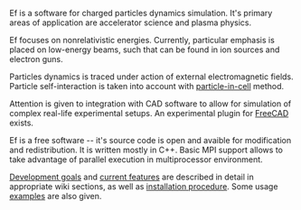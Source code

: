 Ef is a software for charged particles dynamics simulation.
It's primary areas of application are accelerator science and plasma physics. 

Ef focuses on nonrelativistic energies. 
Currently, particular emphasis is placed on low-energy beams, such that can be found in ion sources and electron guns.

Particles dynamics is traced under action of external electromagnetic fields. 
Particle self-interaction is taken into account with [particle-in-cell](https://en.wikipedia.org/wiki/Particle-in-cell) method.

Attention is given to integration with CAD software to allow for simulation of complex real-life experimental setups.
An experimental plugin for [FreeCAD](http://www.freecadweb.org/) exists.

Ef is a free software -- it's source code is open and avaible for modification and redistribution. 
It is written mostly in C++. 
Basic MPI support allows to take advantage of parallel execution in multiprocessor environment.

[Development goals](https://github.com/epicf/ef/wiki/1-Rationale-and-Aims) 
and 
[current features](https://github.com/epicf/ef/wiki/3-Feature-Matrix-and-Development-Roadmap) 
are described in detail in appropriate wiki sections,
as well as [installation procedure](https://github.com/epicf/ef/wiki/4-Installation). 
Some usage [examples](https://github.com/epicf/ef/wiki/Examples) are also given.
